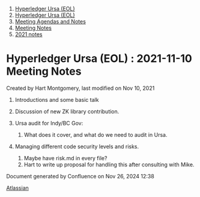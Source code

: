 1. [Hyperledger Ursa (EOL)](index.html)
2. [Hyperledger Ursa (EOL)](19595269.html)
3. [Meeting Agendas and Notes](Meeting-Agendas-and-Notes_19603313.html)
4. [Meeting Notes](Meeting-Notes_19611649.html)
5. [2021 notes](2021-notes_19612027.html)

# Hyperledger Ursa (EOL) : 2021-11-10 Meeting Notes

Created by Hart Montgomery, last modified on Nov 10, 2021

1. Introductions and some basic talk
2. Discussion of new ZK library contribution.
3. Ursa audit for Indy/BC Gov:
   
   1. What does it cover, and what do we need to audit in Ursa.
4. Managing different code security levels and risks.
   
   1. Maybe have risk.md in every file?
   2. Hart to write up proposal for handling this after consulting with Mike.

Document generated by Confluence on Nov 26, 2024 12:38

[Atlassian](http://www.atlassian.com/)
